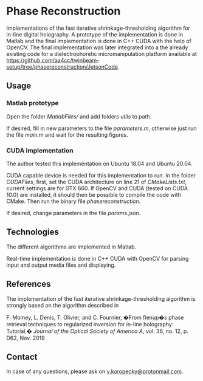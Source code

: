 # Phase Reconstruction

Implementations of the fast iterative shrinkage-thresholding algorithm for in-line digital holography. A prototype of the implementation is done in Matlab and the final implementation is done in C++ CUDA with the help of OpenCV. The final implementation was later integrated into a the already existing code for a dielectrophoretic micromanipulation platform available at <https://github.com/aa4cc/twinbeam-setup/tree/phasereconstruction/JetsonCode>.

## Usage

### Matlab prototype

Open the folder _MatlabFiles/_ and add folders _utils_ to path.

If desired, fill in new parameters to the file _parameters.m_, otherwise just run the file _main.m_ and wait for the resulting figures.

### CUDA implementation

The author tested this implementation on Ubuntu 18.04 and Ubuntu 20.04.

CUDA capable device is needed for this implementation to run. In the folder _CUDAFiles_, first, set the CUDA architecture on line 21 of _CMakeLists.txt_, current settings are for GTX 660. If OpenCV and CUDA (tested on CUDA 10.0) are installed, it should then be possible to compile the code with CMake. Then run the binary file _phasereconstruction_.

If desired, change parameters in the file _params.json_.

## Technologies

The different algorithms are implemented in Matlab.

Real-time implementation is done in C++ CUDA with OpenCV for parsing input and output media files and displaying.

## References

The implementation of the fast iterative shrinkage-thresholding algorithm is strongly based on the algorithm described in

F. Momey, L. Denis, T. Olivier, and C. Fournier, �From fienup�s phase retrieval techniques to regularized inversion for in-line holography: Tutorial,� _Journal of the Optical Society of America A_, vol. 36, no. 12, p. D62, Nov. 2019

## Contact

In case of any questions, please ask on <v.koropecky@protonmail.com>.